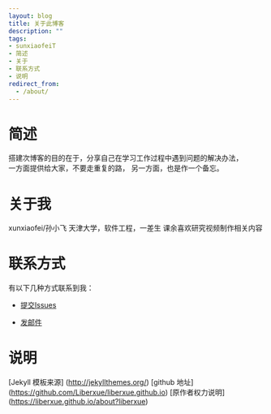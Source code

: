 ```yaml
---
layout: blog
title: 关于此博客
description: ""
tags: 
- sunxiaofeiT
- 简述
- 关于
- 联系方式
- 说明
redirect_from:
  - /about/
---
```


# 简述
  搭建次博客的目的在于，分享自己在学习工作过程中遇到问题的解决办法，  
  一方面提供给大家，不要走重复的路，
  另一方面，也是作一个备忘。

# 关于我
  xunxiaofei/孙小飞
  天津大学，软件工程，一差生
  课余喜欢研究视频制作相关内容
 
# 联系方式
 
  有以下几种方式联系到我：

* [提交Issues](https://github.com/sunxiaofeiT)
 
* [发邮件](mailto:wobushixiaofei@gmail.com)

# 说明

[Jekyll 模板来源] (http://jekyllthemes.org/)
[github 地址] (https://github.com/Liberxue/liberxue.github.io)
[原作者权力说明] (https://liberxue.github.io/about?liberxue)
